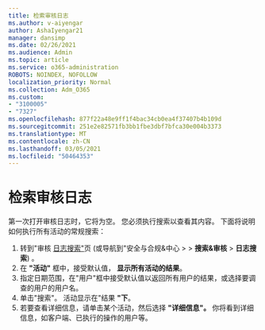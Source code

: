 ```yaml
---
title: 检索审核日志
ms.author: v-aiyengar
author: AshaIyengar21
manager: dansimp
ms.date: 02/26/2021
ms.audience: Admin
ms.topic: article
ms.service: o365-administration
ROBOTS: NOINDEX, NOFOLLOW
localization_priority: Normal
ms.collection: Adm_O365
ms.custom:
- "3100005"
- "7327"
ms.openlocfilehash: 877f22a48e9ff1f4bac34cb0ea4f37407b4b109d
ms.sourcegitcommit: 251e2e82571fb3bb1fbe3dbf7bfca30e004b3373
ms.translationtype: MT
ms.contentlocale: zh-CN
ms.lasthandoff: 03/05/2021
ms.locfileid: "50464353"
---
```

# <a name="retrieve-the-audit-logs"></a>检索审核日志

第一次打开审核日志时，它将为空。 您必须执行搜索以查看其内容。 下面将说明如何执行所有活动的常规搜索：

1. 转到"审核 [日志搜索"](https://protection.office.com/#/unifiedauditlog)页 (或导航到"安全与合规&中心  >    >  **搜索&审核**  >  **日志搜索**) 。
1. 在 **"活动"** 框中，接受默认值， **显示所有活动的结果**。
1. 指定日期范围，在"用户"框中接受默认值以返回所有用户的结果，或选择要调查的用户的用户名。
1. 单击"搜索"。 活动显示在"结果 **"下**。
1. 若要查看详细信息，请单击某个活动，然后选择 **"详细信息"。** 你将看到详细信息，如客户端、已执行的操作的用户等。
